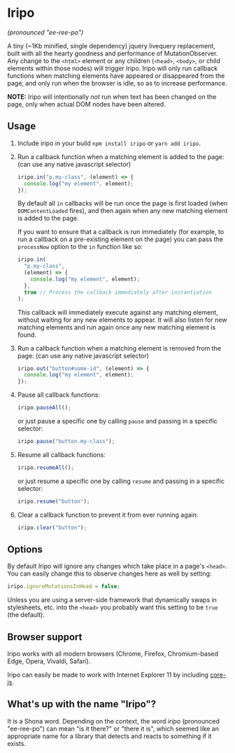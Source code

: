 # Iripo

_(pronounced "ee-ree-po")_

A tiny (~1Kb minified, single dependency) jquery livequery replacement, built with all the hearty goodness and performance of MutationObserver. Any change to the `<html>` element or any children (`<head>`, `<body>`, or child elements within those nodes) will trigger Iripo. Iripo will only run callback functions when matching elements have appeared or disappeared from the page, and only run when the browser is idle, so as to increase performance.

**NOTE:** Iripo will intentionally _not_ run when text has been changed on the page, only when actual DOM nodes have been altered.

## Usage

1. Include iripo in your build `npm install iripo` or `yarn add iripo`.

2. Run a callback function when a matching element is added to the page: (can use any native javascript selector)

   ```javascript
   iripo.in("p.my-class", (element) => {
     console.log("my element", element);
   });
   ```

   By default all `in` callbacks will be run once the page is first loaded (when `DOMContentLoaded` fires), and then again when any new matching element is added to the page.

   If you want to ensure that a callback is run immediately (for example, to run a callback on a pre-existing element on the page) you can pass the `processNow` option to the `in` function like so:

   ```javascript
   iripo.in(
     "p.my-class",
     (element) => {
       console.log("my element", element);
     },
     true // Process the callback immediately after instantiation
   );
   ```

   This callback will immediately execute against any matching element, without waiting for any new elements to appear. It will also listen for new matching elements and run again once any new matching element is found.

3. Run a callback function when a matching element is removed from the page: (can use any native javascript selector)

   ```javascript
   iripo.out("button#some-id", (element) => {
     console.log("my element", element);
   });
   ```

4. Pause all callback functions:

   ```javascript
   iripo.pauseAll();
   ```

   or just pause a specific one by calling `pause` and passing in a specific selector:

   ```javascript
   iripo.pause("button.my-class");
   ```

5. Resume all callback functions:

   ```javascript
   iripo.resumeAll();
   ```

   or just resume a specific one by calling `resume` and passing in a specific selector:

   ```javascript
   iripo.resume("button");
   ```

6. Clear a callback function to prevent it from ever running again:

   ```javascript
   iripo.clear("button");
   ```

## Options

By default Iripo will ignore any changes which take place in a page's `<head>`. You can easily change this to observe changes here as well by setting:

```javascript
iripo.ignoreMutationsInHead = false;
```

Unless you are using a server-side framework that dynamically swaps in stylesheets, etc. into the `<head>` you probably want this setting to be `true` (the default).

## Browser support

Iripo works with all modern browsers (Chrome, Firefox, Chromium-based Edge, Opera, Vivaldi, Safari).

Iripo can easily be made to work with Internet Explorer 11 by including [core-js](https://github.com/zloirock/core-js).

## What's up with the name "Iripo"?

It is a Shona word. Depending on the context, the word _iripo_ (pronounced "ee-ree-po") can mean "is it there?" or "there it is", which seemed like an appropriate name for a library that detects and reacts to something if it exists.
